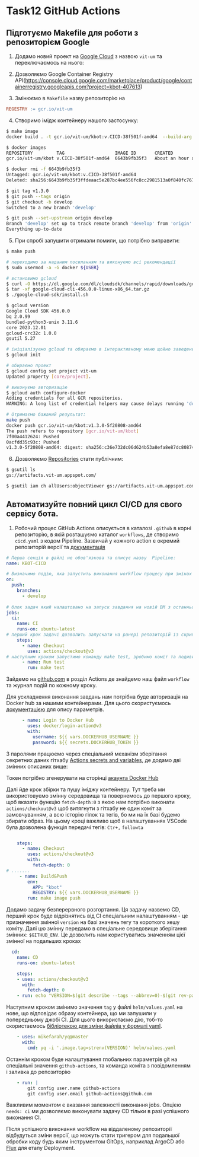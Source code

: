 # Task12 GitHub Actions 

## Підготуємо Makefile для роботи з репозиторієм Google

1. Додамо новий проект на [Google Cloud](https://console.cloud.google.com/projectcreate) з назвою `vit-um` та переключаємось на нього:  

2. Дозволяємо Google Container Registry API(https://console.cloud.google.com/marketplace/product/google/containerregistry.googleapis.com?project=kbot-407613)

3. Змінюємо в `Makefile` назву репозиторію на 
```Makefile
REGESTRY := gcr.io/vit-um
```
4. Створимо імідж контейнеру нашого застосунку:
```sh
$ make image                
docker build . -t gcr.io/vit-um/kbot:v.CICD-38f501f-amd64  --build-arg TARGETARCH=amd64 

$ docker images
REPOSITORY         TAG                   IMAGE ID       CREATED             SIZE
gcr.io/vit-um/kbot v.CICD-38f501f-amd64  6643b9fb35f3   About an hour ago   11.3MB

$ docker rmi -f 6643b9fb35f3
Untagged: gcr.io/vit-um/kbot:v.CICD-38f501f-amd64
Deleted: sha256:6643b9fb35f3ffdeaac5e287bc4ee556fc8cc2981513a0f840fc767686beb805

$ git tag v1.3.0
$ git push --tags origin
$ git checkout -b develop
Switched to a new branch 'develop'

$ git push --set-upstream origin develop
Branch 'develop' set up to track remote branch 'develop' from 'origin'.
Everything up-to-date
```

5. При спробі запушити отримали помили, що потрібно виправити: 
```sh
$ make push 

# переходимо за наданим посиланням та виконуємо всі рекомендації 
$ sudo usermod -a -G docker ${USER}

# встановимо gcloud 
$ curl -O https://dl.google.com/dl/cloudsdk/channels/rapid/downloads/google-cloud-cli-456.0.0-linux-x86_64.tar.gz
$ tar -xf google-cloud-cli-456.0.0-linux-x86_64.tar.gz
$ ./google-cloud-sdk/install.sh

$ gcloud version
Google Cloud SDK 456.0.0
bq 2.0.99
bundled-python3-unix 3.11.6
core 2023.12.01
gcloud-crc32c 1.0.0
gsutil 5.27

# ініціалізуємо gcloud та обираємо в інтерактивному меню щойно заведений проект `[3] vit-um`погоджуємось на авторизацію та проходимо її за наданим посиланням.
$ gcloud init 

# обираємо проект
$ gcloud config set project vit-um
Updated property [core/project].

# виконуємо авторизацію
$ gcloud auth configure-docker
Adding credentials for all GCR repositories.
WARNING: A long list of credential helpers may cause delays running 'docker build'. We recommend passing the registry name to configure only the registry you are using.

# Отримаємо бажаний результат:
make push
docker push gcr.io/vit-um/kbot:v1.3.0-5f20808-amd64 
The push refers to repository [gcr.io/vit-um/kbot]
7f00a4412624: Pushed 
0acfdd35c93c: Pushed 
v1.3.0-5f20808-amd64: digest: sha256:c36e732dc06d624b53a8efa8e87dc80874f89ccc711176084d88fde92212726a size: 737
```

6. Дозволяємо [Repositories](https://console.cloud.google.com/gcr/images/vit-um) стати публічним:
```sh
$ gsutil ls
gs://artifacts.vit-um.appspot.com/

$ gsutil iam ch allUsers:objectViewer gs://artifacts.vit-um.appspot.com/
```

## Автоматизуйте повний цикл CI/CD для свого сервісу бота.

1. Робочий процес GitHub Actions описується в каталозі `.github` в корні репозиторію, в якій розташуємо каталог `workflows`, де створимо `cicd.yaml` з кодом Pipeline. Зазвичай у кожного action є окремий репозиторій версії та [документація](https://github.com/actions/checkout#checkout-v4)

```yaml
# Перша секція в файлі не обов'язкова та описує назву  Pipeline:
name: KBOT-CICD

# Визначимо подію, яка запустить виконання workflow процесу при змінах у гілці develop
on: 
  push:
    branches:
      - develop
      
# блок задач який налаштовано на запуск завдання на новій ВМ з останньою версією ubuntu
jobs:
  ci:
    name: CI
    runs-on: ubuntu-latest
# перший крок задачі дозволить запускати на ранері репозиторій із скриптами для виконання дії. 
    steps:
      - name: Checkout
        uses: actions/checkout@v3
# наступним кроком запустимо команду make test, зробимо коміт та подивимось як це працює
      - name: Run test
        run: make test

```
Зайдемо на [github.com](https://github.com/vit-um/kbot/actions) в розділ Actions де знайдемо наш файл `workflow` та журнал подій по кожному кроку.

Для ускладнення виконання завдань нам потрібна буде авторизація на Docker hub за нашими контейнерами. Для цього скористуємось [документацією](https://github.com/docker/login-action#docker-hub) для опису параметрів.  
```yaml
      - name: Login to Docker Hub
        uses: docker/login-action@v3
        with:
          username: ${{ vars.DOCKERHUB_USERNAME }}
          password: ${{ secrets.DOCKERHUB_TOKEN }}
```
З паролями працюємо через спеціальний механізм зберігання секретних даних гітхабу [Actions secrets and variables](https://github.com/vit-um/devops/settings/secrets/actions), де додамо дві змінних описаних вище:

Токен потрібно згенерувати на сторінці [акаунта Docker Hub](https://hub.docker.com/settings/security) 

Далі йде крок збірки та пушу іміджу контейнеру. Тут треба ми використовуємо змінну середовища та повернемось до першого кроку, щоб вказати функцію `fetch-depth:0` з якою нам потрібно виконати `actions/checkout@v3` щоб витягнути з гітхабу не один коміт за замовчуванням, а всю історію гілок та тегів, бо ми на їх базі будемо збирати образ. На цьому кроці важливо щоб в налаштуваннях VSCode була дозволена функція передачі тегів: `Ctr+,` `followta`

```yaml

    steps:
      - name: Checkout
        uses: actions/checkout@v3
        with:
          fetch-depth: 0
# .......
     - name: Build&Push
        env:
          APP: "kbot"
          REGISTRY: ${{ vars.DOCKERHUB_USERNAME }}
        run: make image push
```
Додамо задачу безперервного розгортання. Ця задачу назвемо CD, перший крок буде відрізнятись від CI спеціальним налаштуванням - це призначення змінної `version` на базі значень тегу та короткого хешу коміту. Далі цю змінну передамо в спеціальне середовище зберігання змінних: `$GITHUB_ENV`. Це дозволить нам користуватись значенням цієї змінної на подальших кроках 
```yaml
  cd:
    name: CD
    runs-on: ubuntu-latest

    steps:
    - uses: actions/checkout@v3
      with:
        fetch-depth: 0 
    - run: echo "VERSION=$(git describe --tags --abbrev=0)-$(git rev-parse --short HEAD)" >> $GITHUB_ENV
```
Наступним кроком змінимо значення `tag` у файлі `helm/values.yaml` на нове, що відповідає образу контейнера, що ми запушили у попередньому джобі CI. Для цього використаємо дію, тоб-то скористаємось [бібліотекою для зміни файлів у форматі yaml](https://github.com/mikefarah/yq#yq).

```yaml
    - uses: mikefarah/yq@master
      with:
        cmd: yq -i '.image.tag=strenv(VERSION)' helm/values.yaml
```
Останнім кроком буде налаштування глобальних параметрів git на спеціальні значення `github-actions`, та команда коміта з повідомленням і заливка до репозиторію
```yaml
    - run: |
        git config user.name github-actions
        git config user.email github-actions@github.com
```
Важливим моментом є вказання залежності виконання jobs. Опцією `needs: ci` ми дозволяємо виконувати задачу CD тільки в разі успішного виконання CI.

Після успішного виконання workflow на віддаленому репозиторії відбудуться зміни версії, що можуть стати тригером для подальшої обробки коду будь яким інструментом GitOps, наприклад ArgoCD або [Flux](https://github.com/weaveworks/awesome-gitops) для етапу Deployment. 